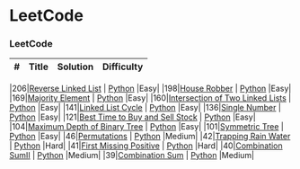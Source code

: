 LeetCode
========

### LeetCode


| # | Title | Solution | Difficulty |
|---| ----- | -------- | ---------- |

|206|[Reverse Linked List](https://leetcode.com/problems/reverse-linked-list/) | [Python](./Python/ReverseLinkedList/ReverseLinkedList.py) |Easy|
|198|[House Robber](https://leetcode.com/problems/house-robber/) | [Python](./Python/HouseRobber/HouseRobber.py) |Easy|
|169|[Majority Element](https://leetcode.com/problems/majority-element/) | [Python](./Python/MajorityElement/MajorityElement.py) |Easy|
|160|[Intersection of Two Linked Lists](https://leetcode.com/problems/intersection-of-two-linked-lists/) | [Python](./Python/IntersectionofTwoLinkedLists/IntersectionofTwoLinkedLists.py) |Easy|
|141|[Linked List Cycle](https://leetcode.com/problems/linked-list-cycle/) | [Python](./Python/LinkedListCycle/LinkedListCycle.py) |Easy|
|136|[Single Number](https://leetcode.com/problems/single-number/) | [Python](./Python/SingleNumber/SingleNumber.py) |Easy|
|121|[Best Time to Buy and Sell Stock](https://leetcode.com/problems/best-time-to-buy-and-sell-stock/) | [Python](./Python/BestTimetoBuyandSellStock/BestTimetoBuyandSellStock.py) |Easy|
|104|[Maximum Depth of Binary Tree](https://leetcode.com/problems/maximum-depth-of-binary-tree/) | [Python](./Python/MaximumDepthofBinaryTree/MaximumDepthofBinaryTree.py) |Easy|
|101|[Symmetric Tree](https://leetcode.com/problems/symmetric-tree/) | [Python](./Python/SymmetricTree/SymmetricTree.py) |Easy|
|46|[Permutations](https://leetcode.com/problems/permutations/) | [Python](./Python/Permutations/Permutations.py) |Medium|
|42|[Trapping Rain Water](https://leetcode.com/problems/trapping-rain-water/) | [Python](./Python/TrappingRainWater/TrappingRainWater.py) |Hard|
|41|[First Missing Positive](https://leetcode.com/problems/first-missing-positive/) | [Python](./Python/FirstMissingPositive/FirstMissingPositive.py) |Hard|
|40|[Combination SumⅡ](https://leetcode.com/problems/combination-sum-ii/) | [Python](./Python/CombinationSumⅡ/CombinationSumⅡ.py) |Medium|
|39|[Combination Sum](https://leetcode.com/problems/combination-sum/) | [Python](./Python/CombinationSum/CombinationSum.py) |Medium|